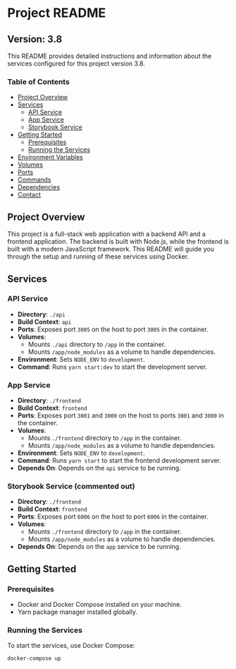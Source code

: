# Project README

## Version: 3.8

This README provides detailed instructions and information about the services configured for this project version 3.8.

### Table of Contents
- [Project Overview](#project-overview)
- [Services](#services)
    - [API Service](#api-service)
    - [App Service](#app-service)
    - [Storybook Service](#storybook-service-commented-out)
- [Getting Started](#getting-started)
    - [Prerequisites](#prerequisites)
    - [Running the Services](#running-the-services)
- [Environment Variables](#environment-variables)
- [Volumes](#volumes)
- [Ports](#ports)
- [Commands](#commands)
- [Dependencies](#dependencies)
- [Contact](#contact)

## Project Overview
This project is a full-stack web application with a backend API and a frontend application. The backend is built with Node.js, while the frontend is built with a modern JavaScript framework. This README will guide you through the setup and running of these services using Docker.

## Services

### API Service
- **Directory**: `./api`
- **Build Context**: `api`
- **Ports**: Exposes port `3005` on the host to port `3005` in the container.
- **Volumes**:
    - Mounts `./api` directory to `/app` in the container.
    - Mounts `/app/node_modules` as a volume to handle dependencies.
- **Environment**: Sets `NODE_ENV` to `development`.
- **Command**: Runs `yarn start:dev` to start the development server.

### App Service
- **Directory**: `./frontend`
- **Build Context**: `frontend`
- **Ports**: Exposes port `3001` and `3000` on the host to ports `3001` and `3000` in the container.
- **Volumes**:
    - Mounts `./frontend` directory to `/app` in the container.
    - Mounts `/app/node_modules` as a volume to handle dependencies.
- **Environment**: Sets `NODE_ENV` to `development`.
- **Command**: Runs `yarn start` to start the frontend development server.
- **Depends On**: Depends on the `api` service to be running.

### Storybook Service (commented out)
- **Directory**: `./frontend`
- **Build Context**: `frontend`
- **Ports**: Exposes port `6006` on the host to port `6006` in the container.
- **Volumes**:
    - Mounts `./frontend` directory to `/app` in the container.
    - Mounts `/app/node_modules` as a volume to handle dependencies.
- **Depends On**: Depends on the `app` service to be running.

## Getting Started

### Prerequisites
- Docker and Docker Compose installed on your machine.
- Yarn package manager installed globally.

### Running the Services
To start the services, use Docker Compose:
```sh
docker-compose up
